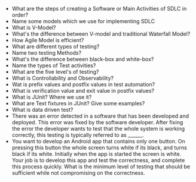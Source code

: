 - What are the steps of creating a Software or Main Activities of SDLC in order?
- Name some  models which we use for implementing SDLC
- What is V-Model?
- What's the difference between V-model and traditional Waterfall Model?
- How Agile Model is efficient?
- What are different types of testing?
- Name two testing Methods?
- What's the difference between black-box and white-box?
- Name the types of Test activities?
- What are the five level's of testing?
- What is Controllability and Observability?
- Wat is prefix values and postfix values in test automation?
- What is verification value and exit value in postfix values?
- What is JUnit? Where we use it?
- What are Text fixtures in JUnit? Give some examples?
- What is data driven test?
- There was an error detected in a software that has been developed and deployed. This error was fixed by the software developer. After fixing the error the developer wants to test that the whole system is working correctly, this testing is typically referred to as ______.
- You want to develop an Android app that contains only one button. On pressing this button the whole screen turns white if its black, and turns black if its white. Initially when the app is started the screen is white. Your job is to develop this app and test the correctness, and complete this process quickly. What is the minimum level of testing that should be sufficient while not compromising on the correctness.